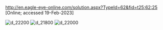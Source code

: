 http://en.eagle-eye-online.com/solution.aspx?TypeId=62&fid=t25:62:25 [Online; accessed 19-Feb-2023]

![d_22200](https://user-images.githubusercontent.com/124348594/219411634-ae54aef8-fa4d-4c79-a236-1c71349d526d.png)
![d_21800](https://user-images.githubusercontent.com/124348594/219411638-d9dd0997-d8d3-4e8f-a5a3-bf0d153498f4.png)
![d_22000](https://user-images.githubusercontent.com/124348594/219411642-177ebf7c-4634-4556-99d9-583d7c21d79f.png)
